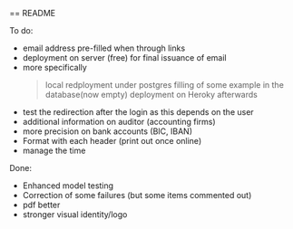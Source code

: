 == README

To do:
- email address pre-filled when through links
- deployment on server (free) for final issuance of email
- more specifically
  > local redployment under postgres
  > filling of some example in the database(now empty)
  > deployment on Heroky afterwards
- test the redirection after the login as this depends on the user
- additional information on auditor (accounting firms)
- more precision on bank accounts (BIC, IBAN)
- Format with each header (print out once online)
- manage the time

Done:
- Enhanced model testing
- Correction of some failures (but some items commented out)
- pdf better
- stronger visual identity/logo

